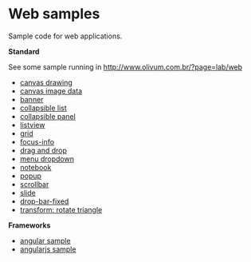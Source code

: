 # Web samples

Sample code for web applications.

**Standard**

See some sample running in http://www.olivum.com.br/?page=lab/web

* [canvas drawing](standard/canvas/canvas-drawing.html)
* [canvas image data](standard/canvas/canvas-imagedata.html)
* [banner](standard/banner.html)
* [collapsible list](standard/collapsible-list.html)
* [collapsible panel](standard/collapsible-panel.html)
* [listview](standard/listview.html)
* [grid](standard/grid.html)
* [focus-info](standard/focus-info.html)
* [drag and drop](standard/dnd.html)
* [menu dropdown](standard/menu-dropdown.html)
* [notebook](standard/notebook.html)
* [popup](standard/popup.html)
* [scrollbar](standard/scrollbar.html)
* [slide](standard/slide.html)
* [drop-bar-fixed](standard/top-bar-fixed.html)
* [transform: rotate triangle](standard/transform-triangle-rotate.html)

**Frameworks**

* [angular sample](./angular/)
* [angularjs sample](./angularjs/)